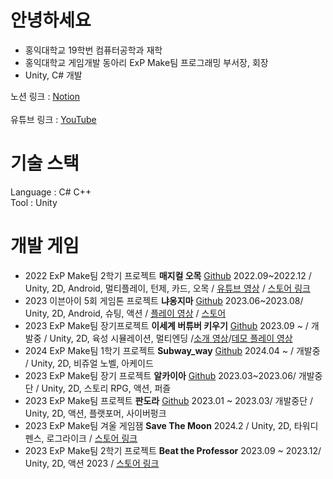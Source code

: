 # 안녕하세요
+ 홍익대학교 19학번 컴퓨터공학과 재학
+ 홍익대학교 게임개발 동아리 ExP Make팀 프로그래밍 부서장, 회장
+ Unity, C# 개발 <br/> 

노션 링크 : [Notion](https://www.notion.so/Game-Client-Programmer-89855183dd7848bb8800edf8a5083472)<br/> <br/> 
유튜브 링크 : [YouTube](https://www.youtube.com/@user-iz3rb7fz7i/videos)

# 기술 스택
Language : C# C++<br/> 
Tool : Unity
# 개발 게임
+ 2022 ExP Make팀 2학기 프로젝트 **매지컬 오목** [Github](https://github.com/nilbace/Oh-MOK) 2022.09~2022.12 / Unity, 2D, Android, 멀티플레이, 턴제, 카드, 오목 / [유튜브 영상](https://youtu.be/tbGnyxyPQ7c) / [스토어 링크](https://play.google.com/store/apps/details?id=com.ExPStudio.MagicalGomoku)
+ 2023 이븐아이 5회 게임톤 프로젝트 **냐옹지마** [Github](https://github.com/nilbace/Nyaongjima) 2023.06~2023.08/ Unity, 2D, Android, 슈팅, 액션 / [플레이 영상](https://youtu.be/bYxA2JnjhhM) / [스토어](https://play.google.com/store/apps/details?id=com.Team8.Nyaongjima&pcampaignid=web_share)
+ 2023 ExP Make팀 장기프로젝트 **이세계 버튜버 키우기** [Github](https://github.com/nilbace/IVA_Ella) 2023.09 ~ / 개발중 / Unity, 2D, 육성 시뮬레이션, 멀티엔딩 /[소개 영상](https://youtu.be/Z7XscbNfE8s)/[데모 플레이 영상](https://youtu.be/dZkE43PHWPg)
+ 2024 ExP Make팀 1학기 프로젝트 **Subway_way** [Github](https://github.com/nilbace/Subway_way) 2024.04 ~ / 개발중 / Unity, 2D, 비쥬얼 노벨, 아케이드 
+ 2023 ExP Make팀 장기 프로젝트 **알카이아** [Github](https://github.com/nilbace/Alkayia) 2023.03~2023.06/ 개발중단 / Unity, 2D, 스토리 RPG, 액션, 퍼즐 
+ 2023 ExP Make팀 프로젝트 **판도라** [Github](https://github.com/nilbace/Project_Pandora) 2023.01 ~ 2023.03/ 개발중단 / Unity, 2D, 액션, 플랫포머, 사이버펑크 
+ 2023 ExP Make팀 겨울 게임잼 **Save The Moon** 2024.2 / Unity, 2D, 타워디펜스, 로그라이크 / [스토어 링크](https://play.google.com/store/apps/details?id=com.ExpStudio.SaveTheMoon&hl=ko&gl=US)
+ 2023 ExP Make팀 2학기 프로젝트 **Beat the Professor** 2023.09 ~ 2023.12/ Unity, 2D, 액션 2023 / [스토어 링크](https://play.google.com/store/apps/details?id=com.expmake.beattheprofessor&hl=ko&gl=US)

<!--
**nilbace/nilbace** is a ✨ _special_ ✨ repository because its `README.md` (this file) appears on your GitHub profile.

Here are some ideas to get you started:

- 🔭 I’m currently working on ...
- 🌱 I’m currently learning ...
- 👯 I’m looking to collaborate on ...
- 🤔 I’m looking for help with ...
- 💬 Ask me about ...
- 📫 How to reach me: ...
- 😄 Pronouns: ...
- ⚡ Fun fact: ...
-->
